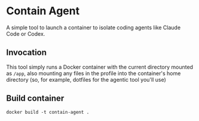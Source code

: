 # Contain Agent

A simple tool to launch a container to isolate coding agents like Claude Code or Codex.

## Invocation

This tool simply runs a Docker container with the current directory mounted as `/app`, also mounting any files in the profile into the container's home directory (so, for example, dotfiles for the agentic tool you'll use)

## Build container

`docker build -t contain-agent .`
